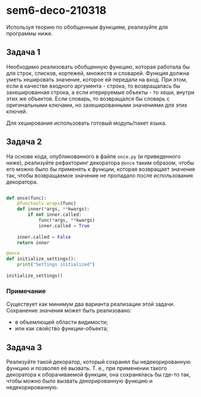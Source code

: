 # sem6-deco-210318

Используя теорию по обобщенным функциям, реализуйте для программы ниже.

## Задача 1

Необходимо реализовать обобщенную функцию, которая работала бы для строк, списков, кортежей, множеств и словарей. 
Функция должна уметь хешировать значение, которое ей передали на вход. При этом, если в качестве входного аргумента - строка, то возвращалась бы захешированная строка, а если итерируемые объекты - то хеши, внутри этих же объектов. Если словарь, то возвращался бы словарь с оригинальными ключами, но захешированными значениями для этих ключей.

Для хеширования использовать готовый модуль/пакет языка.

## Задача 2

На основе кода, опубликованного в файле ```once.py``` (и приведенного ниже), реализуйте рефакторинг декоратора ```@once``` таким образом, чтобы его можно было бы применять к функции, которая возвращает значение так, чтобы возвращаемое значение не пропадало после использования декоратора.

```python

def once(func):
    @functools.wraps(func)
    def inner(*args, **kwargs):
        if not inner.called:
            func(*args, **kwargs)
            inner.called = True
            
    inner.called = False
    return inner

@once
def initialize_settings():
    print("Settings initialized")
    
initialize_settings()

```
### Примечание 

Существует как минимум два варианта реализации этой задачи. Сохранение значения может быть реализовано: 
- в объемлющей области видимости;
- или как свойство функции-объекта;


## Задача 3

Реализуйте такой декоратор, который сохранял бы недекорированную функцию и позволял её вызвать. Т. е., при применении такого декоратора к оборачиваемой функции, она сохранялась бы где-то так, чтобы можно было вызвать декорированную функцию и недекорированную. 

